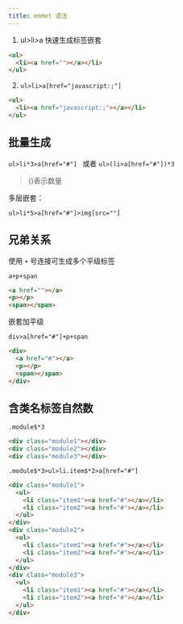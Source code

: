 ```yaml
---
title: emmet 语法
---
```


1. ul>li>a 快速生成标签嵌套

```html
<ul>
  <li><a href=""></a></li>
</ul>
```

2. `ul>li>a[href="javascript:;"]`

```html
<ul>
  <li><a href="javascript:;"></a></li>
</ul>
```

## 批量生成

`ul>li*3>a[href="#"] ` 或者 `ul>(li>a[href="#"])*3`

> ()表示数量

多层嵌套：

`ul>li*5>a[href="#"]>img[src=""]`

## 兄弟关系

使用 `+` 号连接可生成多个平级标签

`a+p+span`

```html
<a href=""></a>
<p></p>
<span></span>
```

嵌套加平级

`div>a[href="#"]+p+span`

```html
<div>
  <a href="#"></a>
  <p></p>
  <span></span>
</div>
```

## 含类名标签自然数

`.module$*3`

```html
<div class="module1"></div>
<div class="module2"></div>
<div class="module3"></div>
```

`.module$*3>ul>li.item$*2>a[href="#"]`

```html
<div class="module1">
  <ul>
    <li class="item1"><a href="#"></a></li>
    <li class="item2"><a href="#"></a></li>
  </ul>
</div>
<div class="module2">
  <ul>
    <li class="item1"><a href="#"></a></li>
    <li class="item2"><a href="#"></a></li>
  </ul>
</div>
<div class="module3">
  <ul>
    <li class="item1"><a href="#"></a></li>
    <li class="item2"><a href="#"></a></li>
  </ul>
</div>
```

